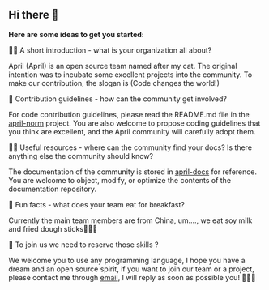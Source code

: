 ## Hi there 👋

**Here are some ideas to get you started:**

🙋‍♀️ A short introduction - what is your organization all about?



April (April) is an open source team named after my cat. The original intention was to incubate some excellent projects into the community. To make our contribution, the slogan is (Code changes the world!)



🌈 Contribution guidelines - how can the community get involved?



For code contribution guidelines, please read the README.md file in the [april-norm](https://docs.mobaijun.com/guide/basic/index.html) project. You are also welcome to propose coding guidelines that you think are excellent, and the April community will carefully adopt them.



👩‍💻 Useful resources - where can the community find your docs? Is there anything else the community should know?



The documentation of the community is stored in [april-docs](https://github.com/april-projects/april-docs) for reference. You are welcome to object, modify, or optimize the contents of the documentation repository.



🍿 Fun facts - what does your team eat for breakfast?



Currently the main team members are from China, um...., we eat soy milk and fried dough sticks🤣🤣🤣



🧙 To join us we need to reserve those skills ?



We welcome you to use any programming language, I hope you have a dream and an open source spirit, if you want to join our team or a project, please contact me through [email](mailto:wljmobai@gmail.com), I will reply as soon as possible you! 👏👏👏
